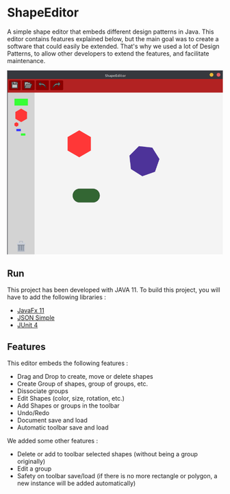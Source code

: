 # ShapeEditor
A simple shape editor that embeds different design patterns in Java. This editor contains features explained below, but the main goal 
was to create a software that could easily be extended. That's why we used a lot of Design Patterns, to allow other developers to extend the features, and facilitate maintenance.

![alt text](resources/editor-screenshot.png "Editor Screenshot")

## Run
This project has been developed with JAVA 11. To build this project, you will have to add the following libraries :
- [JavaFx 11](https://gluonhq.com/products/javafx/)
- [JSON Simple](https://code.google.com/archive/p/json-simple/downloads)
- [JUnit 4](https://github.com/junit-team/junit4/wiki/Download-and-Install)

## Features
This editor embeds the following  features :
- Drag and Drop to create, move or delete shapes
- Create Group of shapes, group of groups, etc.
- Dissociate groups
- Edit Shapes (color, size, rotation, etc.)
- Add Shapes or groups in the toolbar
- Undo/Redo
- Document save and load
- Automatic toolbar save and load

We added some other features :
- Delete or add to toolbar selected shapes (without being a group originally)
- Edit a group
- Safety on toolbar save/load (if there is no more rectangle or polygon, a new instance will be added automatically)
 

